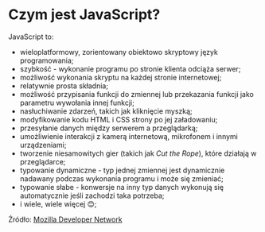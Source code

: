 # Czym jest JavaScript?

JavaScript to:

* wieloplatformowy, zorientowany obiektowo skryptowy język programowania;
* szybkość - wykonanie programu po stronie klienta odciąża serwer;
* możliwość wykonania skryptu na każdej stronie internetowej;
* relatywnie prosta składnia;
* możliwość przypisania funkcji do zmiennej lub przekazania funkcji jako parametru
  wywołania innej funkcji;
* nasłuchiwanie zdarzeń, takich jak kliknięcie myszką;
* modyfikowanie kodu HTML i CSS strony po jej załadowaniu;
* przesyłanie danych między serwerem a przeglądarką;
* umożliwienie interakcji z kamerą internetową, mikrofonem i innymi urządzeniami;
* tworzenie niesamowitych gier (takich jak *Cut the Rope*), które działają w przeglądarce;
* typowanie dynamiczne - typ jednej zmiennej jest dynamicznie nadawany podczas 
  wykonania programu i może się zmieniać;
* typowanie słabe - konwersje na inny typ danych wykonują się automatycznie 
  jeśli zachodzi taka potrzeba;
* i wiele, wiele więcej 😊;

Źródło: [Mozilla Developer Network](https://developer.mozilla.org)
